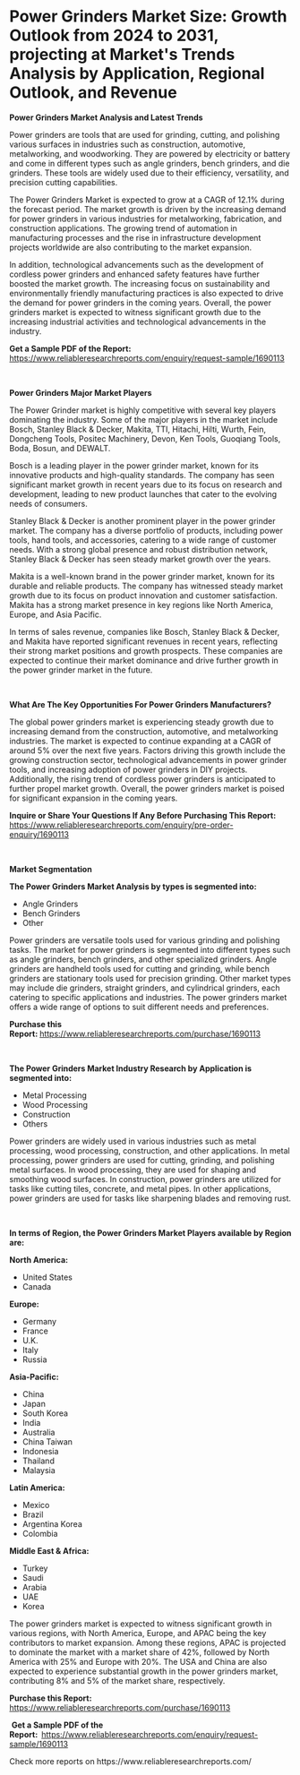<p><h1>Power Grinders Market Size: Growth Outlook from 2024 to 2031, projecting at Market's Trends Analysis by Application, Regional Outlook, and Revenue</h1></p><p><strong>Power Grinders Market Analysis and Latest Trends</strong></p>
<p><p>Power grinders are tools that are used for grinding, cutting, and polishing various surfaces in industries such as construction, automotive, metalworking, and woodworking. They are powered by electricity or battery and come in different types such as angle grinders, bench grinders, and die grinders. These tools are widely used due to their efficiency, versatility, and precision cutting capabilities.</p><p>The Power Grinders Market is expected to grow at a CAGR of 12.1% during the forecast period. The market growth is driven by the increasing demand for power grinders in various industries for metalworking, fabrication, and construction applications. The growing trend of automation in manufacturing processes and the rise in infrastructure development projects worldwide are also contributing to the market expansion.</p><p>In addition, technological advancements such as the development of cordless power grinders and enhanced safety features have further boosted the market growth. The increasing focus on sustainability and environmentally friendly manufacturing practices is also expected to drive the demand for power grinders in the coming years. Overall, the power grinders market is expected to witness significant growth due to the increasing industrial activities and technological advancements in the industry.</p></p>
<p><strong>Get a Sample PDF of the Report:&nbsp;</strong> <a href="https://www.reliableresearchreports.com/enquiry/request-sample/1690113">https://www.reliableresearchreports.com/enquiry/request-sample/1690113</a></p>
<p>&nbsp;</p>
<p><strong>Power Grinders Major Market Players</strong></p>
<p><p>The Power Grinder market is highly competitive with several key players dominating the industry. Some of the major players in the market include Bosch, Stanley Black & Decker, Makita, TTI, Hitachi, Hilti, Wurth, Fein, Dongcheng Tools, Positec Machinery, Devon, Ken Tools, Guoqiang Tools, Boda, Bosun, and DEWALT.</p><p>Bosch is a leading player in the power grinder market, known for its innovative products and high-quality standards. The company has seen significant market growth in recent years due to its focus on research and development, leading to new product launches that cater to the evolving needs of consumers.</p><p>Stanley Black & Decker is another prominent player in the power grinder market. The company has a diverse portfolio of products, including power tools, hand tools, and accessories, catering to a wide range of customer needs. With a strong global presence and robust distribution network, Stanley Black & Decker has seen steady market growth over the years.</p><p>Makita is a well-known brand in the power grinder market, known for its durable and reliable products. The company has witnessed steady market growth due to its focus on product innovation and customer satisfaction. Makita has a strong market presence in key regions like North America, Europe, and Asia Pacific.</p><p>In terms of sales revenue, companies like Bosch, Stanley Black & Decker, and Makita have reported significant revenues in recent years, reflecting their strong market positions and growth prospects. These companies are expected to continue their market dominance and drive further growth in the power grinder market in the future.</p></p>
<p>&nbsp;</p>
<p><strong>What Are The Key Opportunities For Power Grinders Manufacturers?</strong></p>
<p><p>The global power grinders market is experiencing steady growth due to increasing demand from the construction, automotive, and metalworking industries. The market is expected to continue expanding at a CAGR of around 5% over the next five years. Factors driving this growth include the growing construction sector, technological advancements in power grinder tools, and increasing adoption of power grinders in DIY projects. Additionally, the rising trend of cordless power grinders is anticipated to further propel market growth. Overall, the power grinders market is poised for significant expansion in the coming years.</p></p>
<p><strong>Inquire or Share Your Questions If Any Before Purchasing This Report:</strong> <a href="https://www.reliableresearchreports.com/enquiry/pre-order-enquiry/1690113">https://www.reliableresearchreports.com/enquiry/pre-order-enquiry/1690113</a></p>
<p>&nbsp;</p>
<p><strong>Market Segmentation</strong></p>
<p><strong>The Power Grinders Market Analysis by types is segmented into:</strong></p>
<p><ul><li>Angle Grinders</li><li>Bench Grinders</li><li>Other</li></ul></p>
<p><p>Power grinders are versatile tools used for various grinding and polishing tasks. The market for power grinders is segmented into different types such as angle grinders, bench grinders, and other specialized grinders. Angle grinders are handheld tools used for cutting and grinding, while bench grinders are stationary tools used for precision grinding. Other market types may include die grinders, straight grinders, and cylindrical grinders, each catering to specific applications and industries. The power grinders market offers a wide range of options to suit different needs and preferences.</p></p>
<p><strong>Purchase this Report:&nbsp;</strong><a href="https://www.reliableresearchreports.com/purchase/1690113">https://www.reliableresearchreports.com/purchase/1690113</a></p>
<p>&nbsp;</p>
<p><strong>The Power Grinders Market Industry Research by Application is segmented into:</strong></p>
<p><ul><li>Metal Processing</li><li>Wood Processing</li><li>Construction</li><li>Others</li></ul></p>
<p><p>Power grinders are widely used in various industries such as metal processing, wood processing, construction, and other applications. In metal processing, power grinders are used for cutting, grinding, and polishing metal surfaces. In wood processing, they are used for shaping and smoothing wood surfaces. In construction, power grinders are utilized for tasks like cutting tiles, concrete, and metal pipes. In other applications, power grinders are used for tasks like sharpening blades and removing rust.</p></p>
<p>&nbsp;</p>
<p><strong>In terms of Region, the Power Grinders Market Players available by Region are:</strong></p>
<p>
    <p> <strong> North America: </strong>
        <ul>
            <li>United States</li>
            <li>Canada</li>
        </ul>
        </p> 
    <p> <strong> Europe: </strong>
        <ul>
            <li>Germany</li>
            <li>France</li>
            <li>U.K.</li>
            <li>Italy</li>
            <li>Russia</li>
        </ul>
        </p> 
    <p> <strong> Asia-Pacific: </strong>
        <ul>
            <li>China</li>
            <li>Japan</li>
            <li>South Korea</li>
            <li>India</li>
            <li>Australia</li>
            <li>China Taiwan</li>
            <li>Indonesia</li>
            <li>Thailand</li>
            <li>Malaysia</li>
        </ul>
        </p> 
    <p> <strong> Latin America: </strong>
        <ul>
            <li>Mexico</li>
            <li>Brazil</li>
            <li>Argentina Korea</li>
            <li>Colombia</li>
        </ul>
        </p> 
    <p> <strong> Middle East & Africa: </strong>
        <ul>
            <li>Turkey</li>
            <li>Saudi</li>
            <li>Arabia</li>
            <li>UAE</li>
            <li>Korea</li>
        </ul>
    </p>
    </p>
<p><p>The power grinders market is expected to witness significant growth in various regions, with North America, Europe, and APAC being the key contributors to market expansion. Among these regions, APAC is projected to dominate the market with a market share of 42%, followed by North America with 25% and Europe with 20%. The USA and China are also expected to experience substantial growth in the power grinders market, contributing 8% and 5% of the market share, respectively.</p></p>
<p><strong>Purchase this Report: </strong><a href="https://www.reliableresearchreports.com/purchase/1690113">https://www.reliableresearchreports.com/purchase/1690113</a></p>
<p>&nbsp;<strong>Get a Sample PDF of the Report:&nbsp;&nbsp;</strong><a href="https://www.reliableresearchreports.com/enquiry/request-sample/1690113">https://www.reliableresearchreports.com/enquiry/request-sample/1690113</a></p>
<p><strong></strong></p>
<p>Check more reports on https://www.reliableresearchreports.com/</p>